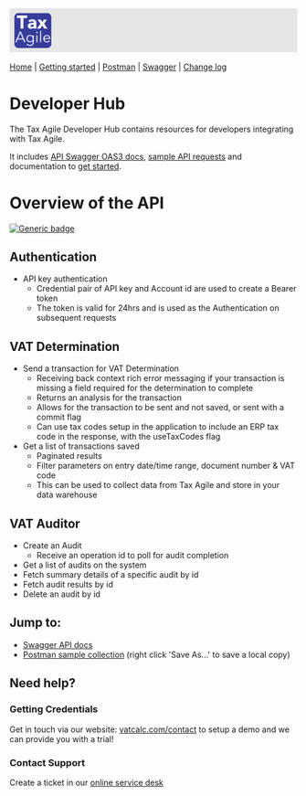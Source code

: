 <style>
th{ background-color: #343a98!important; color: #fff!important; }
</style> 

![Tax Agile Logo](docs/Tax-Agile-Short.png)

[Home](https://taxagile.github.io/developer-hub/) \| [Getting started](docs/getting-started.md) \|  [Postman](docs/postman.md) \| [Swagger](docs/swagger/index.html) \| [Change log](docs/changelog.md)

# Developer Hub
The Tax Agile Developer Hub contains resources for developers integrating with Tax Agile. 

It includes [API Swagger OAS3 docs](docs/swagger/index.html), [sample API requests](docs/postman.md) and documentation to [get started](docs/getting-started.md).


# Overview of the API
[![Generic badge](https://img.shields.io/badge/Version-v1.2.3-green.svg)]()


## Authentication

* API key authentication
  * Credential pair of API key and Account id are used to create a Bearer token
  * The token is valid for 24hrs and is used as the Authentication on subsequent requests

## VAT Determination

* Send a transaction for VAT Determination
  * Receiving back context rich error messaging if your transaction is missing a field required for the determination to complete
  * Returns an analysis for the transaction
  * Allows for the transaction to be sent and not saved, or sent with a commit flag
  * Can use tax codes setup in the application to include an ERP tax code in the response, with the useTaxCodes flag
* Get a list of transactions saved
  * Paginated results
  * Filter parameters on entry date/time range, document number & VAT code
  * This can be used to collect data from Tax Agile and store in your data warehouse

## VAT Auditor
* Create an Audit 
  * Receive an operation id to poll for audit completion
* Get a list of audits on the system
* Fetch summary details of a specific audit by id
* Fetch audit results by id
* Delete an audit by id


## Jump to:
* [Swagger API docs](https://taxagile.github.io/developer-hub)
* [Postman sample collection](./Tax%20Agile%20-%20sample%20collection%20-%20v1.2.2.postman_collection.json) (right click 'Save As...' to save a local copy)


## Need help?

### Getting Credentials
Get in touch via our website: [vatcalc.com/contact](https://www.vatcalc.com/contact/) to setup a demo and we can provide you with a trial!

### Contact Support
Create a ticket in our [online service desk](https://vatcalc.freshdesk.com/support/home)